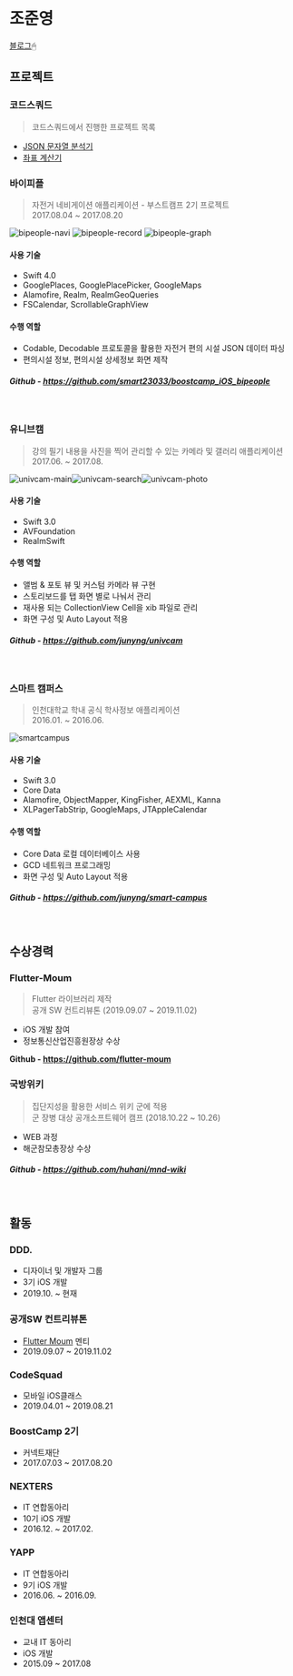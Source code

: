 # 조준영

[블로그](https://junyng.github.io/)🖱

## 프로젝트

### 코드스쿼드

> 코드스쿼드에서 진행한 프로젝트 목록

- [JSON 문자열 분석기](https://github.com/junyng/swift-jsonparser)
- [좌표 계산기](https://github.com/junyng/swift-coordinate)

### 바이피플

> 자전거 네비게이션 애플리케이션  - 부스트캠프 2기 프로젝트<br/>
> 2017.08.04 ~ 2017.08.20

![bipeople-navi](./images/bipeople-navi.png) ![bipeople-record](./images/bipeople-record.png) ![bipeople-graph](./images/bipeople-graph.png)

#### 사용 기술

- Swift 4.0
- GooglePlaces, GooglePlacePicker, GoogleMaps
- Alamofire, Realm, RealmGeoQueries
- FSCalendar, ScrollableGraphView

#### 수행 역할

- Codable, Decodable 프로토콜을 활용한 자전거 편의 시설 JSON 데이터 파싱
- 편의시설 정보, 편의시설 상세정보 화면 제작

##### Github - https://github.com/smart23033/boostcamp_iOS_bipeople

</br>

### 유니브캠

> 강의 필기 내용을 사진을 찍어 관리할 수 있는 카메라 및 갤러리 애플리케이션<br/>
> 2017.06. ~ 2017.08.

![univcam-main](./images/univcam-main.png)![univcam-search](./images/univcam-search.png)![univcam-photo](./images/univcam-photo.png)



#### 사용 기술

- Swift 3.0
- AVFoundation
- RealmSwift

#### 수행 역할

- 앨범 & 포토 뷰 및 커스텀 카메라 뷰 구현
- 스토리보드를 탭 화면 별로 나눠서 관리
- 재사용 되는 CollectionView Cell을 xib 파일로 관리
- 화면 구성 및 Auto Layout 적용

##### Github - https://github.com/junyng/univcam

</br>

### 스마트 캠퍼스

> 인천대학교 학내 공식 학사정보 애플리케이션<br/>
> 2016.01. ~ 2016.06.

![smartcampus](./images/smartcampus.jpeg)

#### 사용 기술

- Swift 3.0
- Core Data
- Alamofire, ObjectMapper, KingFisher, AEXML, Kanna
- XLPagerTabStrip, GoogleMaps, JTAppleCalendar

#### 수행 역할

- Core Data 로컬 데이터베이스 사용
- GCD 네트워크 프로그래밍
- 화면 구성 및 Auto Layout 적용

##### Github - https://github.com/junyng/smart-campus

</br>

## 수상경력

### Flutter-Moum

> Flutter 라이브러리 제작<br/>
> 공개 SW 컨트리뷰톤 (2019.09.07 ~ 2019.11.02)

- iOS 개발 참여
- 정보통신산업진흥원장상 수상

**Github - https://github.com/flutter-moum**

### 국방위키

> 집단지성을 활용한 서비스 위키 군에 적용<br/>
> 군 장병 대상 공개소프트웨어 캠프 (2018.10.22 ~ 10.26)

- WEB 과정
- 해군참모총장상 수상

##### Github - https://github.com/huhani/mnd-wiki

</br>

## 활동

### DDD.

- 디자이너 및 개발자 그룹
- 3기 iOS 개발
- 2019.10. ~ 현재

### 공개SW 컨트리뷰톤

- [Flutter Moum](https://github.com/flutter-moum) 멘티
- 2019.09.07 ~ 2019.11.02

### CodeSquad

- 모바일 iOS클래스
- 2019.04.01 ~ 2019.08.21

### BoostCamp 2기

- 커넥트재단
- 2017.07.03 ~ 2017.08.20

### NEXTERS

- IT 연합동아리
- 10기 iOS 개발
- 2016.12. ~ 2017.02.

### YAPP

- IT 연합동아리
- 9기 iOS 개발
- 2016.06. ~ 2016.09.

### 인천대 앱센터

- 교내 IT 동아리
- iOS 개발
- 2015.09 ~ 2017.08

